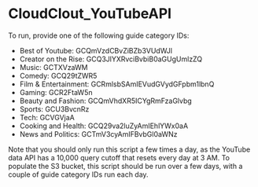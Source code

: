 # CloudClout_YouTubeAPI
To run, provide one of the following guide category IDs:

- Best of Youtube: GCQmVzdCBvZiBZb3VUdWJl
- Creator on the Rise: GCQ3JlYXRvciBvbiB0aGUgUmlzZQ
- Music: GCTXVzaWM
- Comedy: GCQ29tZWR5
- Film & Entertainment: GCRmlsbSAmIEVudGVydGFpbm1lbnQ
- Gaming: GCR2FtaW5n
- Beauty and Fashion: GCQmVhdXR5ICYgRmFzaGlvbg
- Sports: GCU3BvcnRz
- Tech: GCVGVjaA
- Cooking and Health: GCQ29va2luZyAmIEhlYWx0aA
- News and Politics: GCTmV3cyAmIFBvbGl0aWNz

Note that you should only run this script a few times a day, as the YouTube
data API has a 10,000 query cutoff that resets every day at 3 AM.  To
populate the S3 bucket, this script should be run over a few days, with a
couple of guide category IDs run each day.